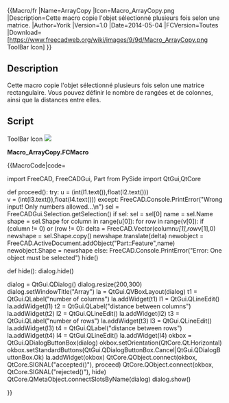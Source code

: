  {{Macro/fr
|Name=ArrayCopy
|Icon=Macro_ArrayCopy.png
|Description=Cette macro copie l'objet sélectionné plusieurs fois selon une matrice.
|Author=Yorik
|Version=1.0
|Date=2014-05-04
|FCVersion=Toutes
|Download=[https://www.freecadweb.org/wiki/images/9/9d/Macro_ArrayCopy.png ToolBar Icon]
}}

## Description

Cette macro copie l\'objet sélectionné plusieurs fois selon une matrice rectangulaire. Vous pouvez définir le nombre de rangées et de colonnes, ainsi que la distances entre elles.

## Script

ToolBar Icon ![](images/Macro_ArrayCopy.png )

**Macro\_ArrayCopy.FCMacro**


{{MacroCode|code=

import FreeCAD, FreeCADGui, Part
from PySide import QtGui,QtCore
 
def proceed():
    try:
        u = (int(l1.text()),float(l2.text()))   
        v = (int(l3.text()),float(l4.text()))
    except:
        FreeCAD.Console.PrintError("Wrong input! Only numbers allowed...\n")
    sel = FreeCADGui.Selection.getSelection()
    if sel:
        sel = sel[0]
        name = sel.Name   
        shape = sel.Shape
        for column in range(u[0]):
            for row in range(v[0]):
                if (column != 0) or (row != 0):
                    delta = FreeCAD.Vector(column*u[1],row*v[1],0)   
                    newshape = sel.Shape.copy()
                    newshape.translate(delta)
                    newobject = FreeCAD.ActiveDocument.addObject("Part::Feature",name)
                    newobject.Shape = newshape
    else:
        FreeCAD.Console.PrintError("Error: One object must be selected")
    hide()
 
def hide():
    dialog.hide()
 
dialog = QtGui.QDialog()
dialog.resize(200,300)
dialog.setWindowTitle("Array")
la = QtGui.QVBoxLayout(dialog)
t1 = QtGui.QLabel("number of columns")
la.addWidget(t1)
l1 = QtGui.QLineEdit()
la.addWidget(l1)
t2 = QtGui.QLabel("distance between columns")
la.addWidget(t2)
l2 = QtGui.QLineEdit()
la.addWidget(l2)
t3 = QtGui.QLabel("number of rows")
la.addWidget(t3)
l3 = QtGui.QLineEdit()
la.addWidget(l3)
t4 = QtGui.QLabel("distance between rows")   
la.addWidget(t4)
l4 = QtGui.QLineEdit()
la.addWidget(l4)
okbox = QtGui.QDialogButtonBox(dialog)
okbox.setOrientation(QtCore.Qt.Horizontal)
okbox.setStandardButtons(QtGui.QDialogButtonBox.Cancel|QtGui.QDialogButtonBox.Ok)
la.addWidget(okbox)
QtCore.QObject.connect(okbox, QtCore.SIGNAL("accepted()"), proceed)
QtCore.QObject.connect(okbox, QtCore.SIGNAL("rejected()"), hide)
QtCore.QMetaObject.connectSlotsByName(dialog)
dialog.show()

}}

